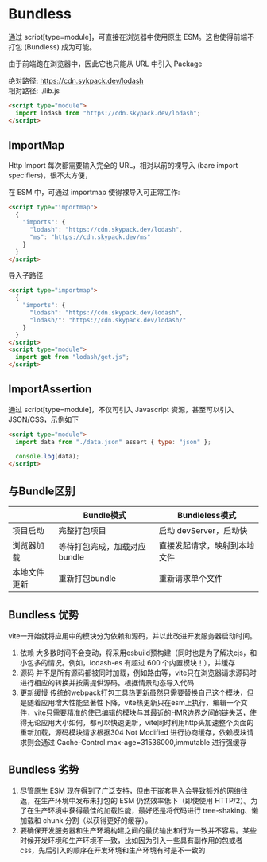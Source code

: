 # Bundless

通过 script[type=module]，可直接在浏览器中使用原生 ESM。这也使得前端不打包 (Bundless) 成为可能。

由于前端跑在浏览器中，因此它也只能从 URL 中引入 Package

绝对路径: <https://cdn.sykpack.dev/lodash>  
相对路径: ./lib.js  

```html
<script type="module">
  import lodash from "https://cdn.skypack.dev/lodash";
</script>
```

## ImportMap

Http Import 每次都需要输入完全的 URL，相对以前的裸导入 (bare import specifiers)，很不太方便，

在 ESM 中，可通过 importmap 使得裸导入可正常工作:

```html
<script type="importmap">
  {
    "imports": {
      "lodash": "https://cdn.skypack.dev/lodash",
      "ms": "https://cdn.skypack.dev/ms"
    }
  }
</script>
```

导入子路径

```html
<script type="importmap">
  {
    "imports": {
      "lodash": "https://cdn.skypack.dev/lodash",
      "lodash/": "https://cdn.skypack.dev/lodash/"
    }
  }
</script>
<script type="module">
  import get from "lodash/get.js";
</script>
```

## ImportAssertion

通过 script[type=module]，不仅可引入 Javascript 资源，甚至可以引入 JSON/CSS，示例如下

```html
<script type="module">
  import data from "./data.json" assert { type: "json" };
 
  console.log(data);
</script>
```

## 与Bundle区别

||Bundle模式|Bundleless模式|
|---|---|---|
|项目启动|完整打包项目|启动 devServer，启动快 |
|浏览器加载|等待打包完成，加载对应bundle|直接发起请求，映射到本地文件|
|本地文件更新|重新打包bundle|重新请求单个文件|

## Bundless 优势

vite一开始就将应用中的模块分为依赖和源码，并以此改进开发服务器启动时间。

1. 依赖 大多数时间不会变动，将采用esbuild预构建（同时也是为了解决cjs，和小包多的情况。例如，lodash-es 有超过 600 个内置模块！），并缓存  
2. 源码 并不是所有源码都被同时加载，例如路由等，vite只在浏览器请求源码时进行相应的转换并按需提供源码。根据情景动态导入代码  
3. 更新缓慢 传统的webpack打包工具热更新虽然只需要替换自己这个模块，但是随着应用增大性能显著性下降，vite热更新只在esm上执行，编辑一个文件，vite只需要精准的使已编辑的模块与其最近的HMR边界之间的链失活，使得无论应用大小如何，都可以快速更新，vite同时利用http头加速整个页面的重新加载，源码模块请求根据304 Not Modified 进行协商缓存，依赖模块请求则会通过 Cache-Control:max-age=31536000,immutable 进行强缓存  

## Bundless 劣势

1. 尽管原生 ESM 现在得到了广泛支持，但由于嵌套导入会导致额外的网络往返，在生产环境中发布未打包的 ESM 仍然效率低下（即使使用 HTTP/2）。为了在生产环境中获得最佳的加载性能，最好还是将代码进行 tree-shaking、懒加载和 chunk 分割（以获得更好的缓存）。
2. 要确保开发服务器和生产环境构建之间的最优输出和行为一致并不容易。某些时候开发环境和生产环境不一致，比如因为引入一些具有副作用的包或者css，先后引入的顺序在开发环境和生产环境有时是不一致的
